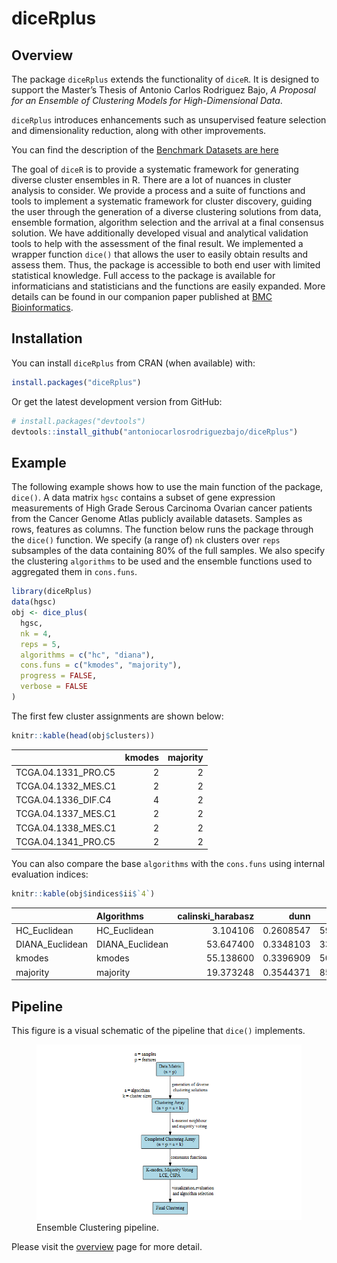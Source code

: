 
<!-- README.md is generated from README.Rmd. Please edit that file -->

# diceRplus

<!-- badges: start -->
<!-- badges: end -->

## Overview

The package `diceRplus` extends the functionality of `diceR`. It is
designed to support the Master’s Thesis of Antonio Carlos Rodriguez
Bajo, *A Proposal for an Ensemble of Clustering Models for
High-Dimensional Data*.

`diceRplus` introduces enhancements such as unsupervised feature
selection and dimensionality reduction, along with other improvements.

You can find the description of the [Benchmark Datasets are
here](./benchmark_datasets.md)

The goal of `diceR` is to provide a systematic framework for generating
diverse cluster ensembles in R. There are a lot of nuances in cluster
analysis to consider. We provide a process and a suite of functions and
tools to implement a systematic framework for cluster discovery, guiding
the user through the generation of a diverse clustering solutions from
data, ensemble formation, algorithm selection and the arrival at a final
consensus solution. We have additionally developed visual and analytical
validation tools to help with the assessment of the final result. We
implemented a wrapper function `dice()` that allows the user to easily
obtain results and assess them. Thus, the package is accessible to both
end user with limited statistical knowledge. Full access to the package
is available for informaticians and statisticians and the functions are
easily expanded. More details can be found in our companion paper
published at [BMC
Bioinformatics](https://doi.org/10.1186/s12859-017-1996-y).

## Installation

You can install `diceRplus` from CRAN (when available) with:

``` r
install.packages("diceRplus")
```

Or get the latest development version from GitHub:

``` r
# install.packages("devtools")
devtools::install_github("antoniocarlosrodriguezbajo/diceRplus")
```

## Example

The following example shows how to use the main function of the package,
`dice()`. A data matrix `hgsc` contains a subset of gene expression
measurements of High Grade Serous Carcinoma Ovarian cancer patients from
the Cancer Genome Atlas publicly available datasets. Samples as rows,
features as columns. The function below runs the package through the
`dice()` function. We specify (a range of) `nk` clusters over `reps`
subsamples of the data containing 80% of the full samples. We also
specify the clustering `algorithms` to be used and the ensemble
functions used to aggregated them in `cons.funs`.

``` r
library(diceRplus)
data(hgsc)
obj <- dice_plus(
  hgsc,
  nk = 4,
  reps = 5,
  algorithms = c("hc", "diana"),
  cons.funs = c("kmodes", "majority"),
  progress = FALSE,
  verbose = FALSE
)
```

The first few cluster assignments are shown below:

``` r
knitr::kable(head(obj$clusters))
```

|                     | kmodes | majority |
|:--------------------|-------:|---------:|
| TCGA.04.1331_PRO.C5 |      2 |        2 |
| TCGA.04.1332_MES.C1 |      2 |        2 |
| TCGA.04.1336_DIF.C4 |      4 |        2 |
| TCGA.04.1337_MES.C1 |      2 |        2 |
| TCGA.04.1338_MES.C1 |      2 |        2 |
| TCGA.04.1341_PRO.C5 |      2 |        2 |

You can also compare the base `algorithms` with the `cons.funs` using
internal evaluation indices:

``` r
knitr::kable(obj$indices$ii$`4`)
```

|  | Algorithms | calinski_harabasz | dunn | pbm | tau | gamma | c_index | davies_bouldin | mcclain_rao | sd_dis | ray_turi | g_plus | silhouette | s_dbw | Compactness | Connectivity |
|:---|:---|---:|---:|---:|---:|---:|---:|---:|---:|---:|---:|---:|---:|---:|---:|---:|
| HC_Euclidean | HC_Euclidean | 3.104106 | 0.2608547 | 59.73711 | 0 | 0.4285714 | 0.2844073 | 1.839182 | 0.8009149 | 0.1306062 | 1.4765665 | 0 | NaN | NaN | 24.83225 | 41.62183 |
| DIANA_Euclidean | DIANA_Euclidean | 53.647400 | 0.3348103 | 33.87817 | 0 | -1.8750000 | 0.1589442 | 2.824201 | 0.8051915 | 0.2119281 | 3.2978986 | 0 | 0.0692233 | NaN | 21.93396 | 241.66310 |
| kmodes | kmodes | 55.138600 | 0.3396909 | 50.51722 | 0 | -0.6822430 | 0.1453599 | 2.006752 | 0.7972999 | 0.1170829 | 1.1408258 | 0 | 0.1253664 | NaN | 21.91494 | 201.42540 |
| majority | majority | 19.373248 | 0.3544371 | 85.05173 | 0 | -1.1651376 | 0.2102487 | 1.622799 | 0.8019453 | 0.1108674 | 0.9200511 | 0 | 0.1884934 | NaN | 23.85408 | 64.04921 |

## Pipeline

This figure is a visual schematic of the pipeline that `dice()`
implements.

<figure>
<img src="man/figures/pipeline.png"
alt="Ensemble Clustering pipeline." />
<figcaption aria-hidden="true">Ensemble Clustering
pipeline.</figcaption>
</figure>

Please visit the
[overview](https://alinetalhouk.github.io/diceR/articles/overview.html "diceR overview")
page for more detail.
